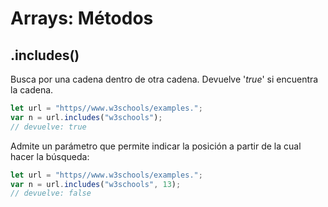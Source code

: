 # Arrays: Métodos
## .includes()
 Busca por una cadena dentro de otra cadena. Devuelve '_true_' si encuentra la cadena.

 ``` js
let url = "https//www.w3schools/examples.";
var n = url.includes("w3schools");
// devuelve: true
```

Admite un parámetro que permite indicar la posición a partir de la cual hacer la búsqueda:

``` js
let url = "https//www.w3schools/examples.";
var n = url.includes("w3schools", 13);
// devuelve: false
```